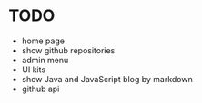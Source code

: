 # TODO

* home page
* show github repositories
* admin menu
* UI kits
* show Java and JavaScript blog by markdown
* github api
